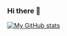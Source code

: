 ### Hi there 👋

[![My GitHub stats](https://github-readme-stats.vercel.app/api?username=RudideC&show_icons=true&theme=dark)](https://github.com/anuraghazra/github-readme-stats)
